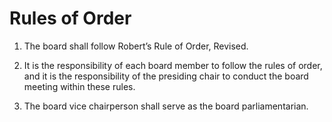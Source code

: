 # Rules of Order

1. The board shall follow Robert’s Rule of Order, Revised. 

1. It is the responsibility of each board member to follow the rules of order, and it is the responsibility of the presiding chair to conduct the board meeting within these rules. 

1. The board vice chairperson shall serve as the board parliamentarian. 
